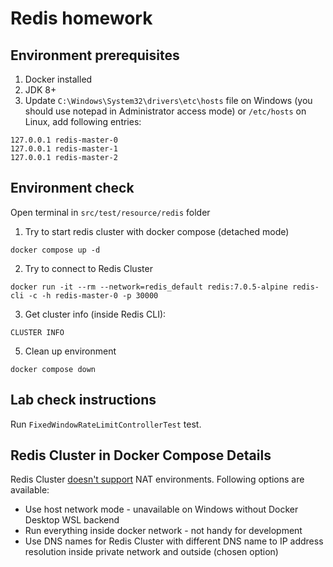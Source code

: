 # Redis homework

## Environment prerequisites
1. Docker installed
2. JDK 8+
3. Update `C:\Windows\System32\drivers\etc\hosts` file on Windows (you should use notepad in Administrator access mode)
or `/etc/hosts` on Linux, add following entries:
```
127.0.0.1 redis-master-0
127.0.0.1 redis-master-1
127.0.0.1 redis-master-2
```

## Environment check

Open terminal in `src/test/resource/redis` folder

1. Try to start redis cluster with docker compose (detached mode)
```shell
docker compose up -d
```

2. Try to connect to Redis Cluster
```shell
docker run -it --rm --network=redis_default redis:7.0.5-alpine redis-cli -c -h redis-master-0 -p 30000
```

3. Get cluster info (inside Redis CLI):
```shell
CLUSTER INFO
```

5. Clean up environment
```shell
docker compose down
```

## Lab check instructions
Run `FixedWindowRateLimitControllerTest` test.

## Redis Cluster in Docker Compose Details

Redis Cluster [doesn't support](https://redis.io/docs/manual/scaling/#redis-cluster-and-docker) NAT environments.
Following options are available:
* Use host network mode - unavailable on Windows without Docker Desktop WSL backend
* Run everything inside docker network - not handy for development
* Use DNS names for Redis Cluster with different DNS name to IP address resolution inside private network and outside (chosen option)
